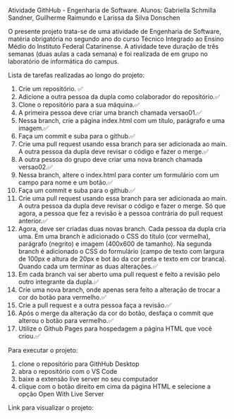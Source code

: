 Atividade GithHub - Engenharia de Software. Alunos: Gabriella Schmilla Sandner, Guilherme Raimundo e Larissa da Silva Donschen

O presente projeto trata-se de uma atividade de Engenharia de Software, matéria obrigatória no segundo ano do curso Técnico Integrado ao Ensino Médio do Instituto Federal Catarinense. A atividade teve duração de três semanas (duas aulas a cada semana) e foi realizada de em grupo no laboratório de informática do campus. 

Lista de tarefas realizadas ao longo do projeto:
1. Crie um repositório. ✅
2. Adicione a outra pessoa da dupla como colaborador do repositório.✅
3. Clone o repositório para a sua máquina.✅
4. A primeira pessoa deve criar uma branch chamada versao01.✅
5. Nessa branch, crie a página index.html com um título, parágrafo e uma imagem.✅
6. Faça um commit e suba para o github.✅
7. Crie uma pull request usando essa branch para ser adicionada ao main. A outra pessoa da dupla
deve revisar o código e fazer o merge.✅
8. A outra pessoa do grupo deve criar uma nova branch chamada versao02.✅
9. Nessa branch, altere o index.html para conter um formulário com um campo para nome e um
botão.✅
10. Faça um commit e suba para o github.✅
11. Crie uma pull request usando essa branch para ser adicionada ao main. A outra pessoa da dupla
deve revisar o código e fazer o merge. Só que agora, a pessoa que fez a revisão  ́e a pessoa contrária
do pull request anterior.✅
12. Agora, deve ser criadas duas novas branch. Cada pessoa da dupla cria uma. Em uma branch  ́e
adicionado o CSS do título (cor vermelha), parágrafo (negrito) e imagem (400x600 de tamanho).
Na segunda branch é adicionado o CSS do formulário (campo de texto com largura de 100px e
altura de 20px e bot ̃ao da cor preta e texto em cor branca). Quando cada um terminar as duas
alterações.✅
13. Em cada branch vai ser aberto uma pull request e feito a revisão pelo outro integrante da dupla.✅
14. Crie uma nova branch, onde apenas sera feito a alteração de trocar a cor do botão para vermelho.✅
15. Crie a pull request e a outra pessoa faça a revisão.✅
16. Após o merge da alteração da cor do botão, desfaça o commit que alterou o botão para vermelho.✅
17. Utilize o Github Pages para hospedagem a página HTML que você criou.✅

Para executar o projeto:
1. clone o repositório para GithHub Desktop
2. abra o repositório com o VS Code
3. baixe a extensão live server no seu computador
4. clique com o botão direito em cima da página HTML e selecione a opção Open With Live Server

Link para visualizar o projeto:

